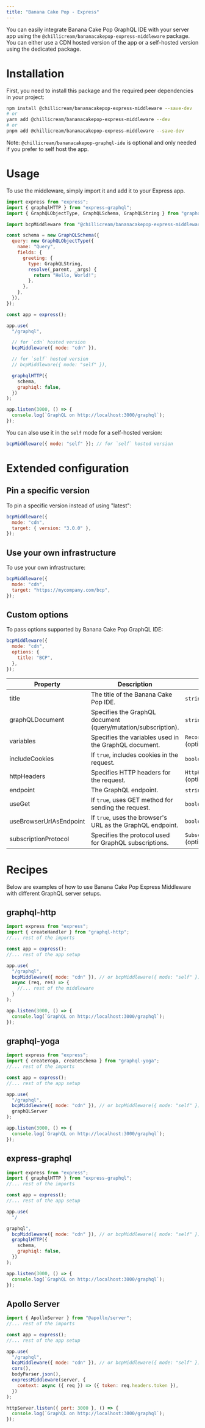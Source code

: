 ```yaml
---
title: "Banana Cake Pop - Express"
---
```


You can easily integrate Banana Cake Pop GraphQL IDE with your server app using the `@chillicream/bananacakepop-express-middleware` package.
You can either use a CDN hosted version of the app or a self-hosted version using the dedicated package.

# Installation

First, you need to install this package and the required peer dependencies in your project:

```bash
npm install @chillicream/bananacakepop-express-middleware --save-dev
# or
yarn add @chillicream/bananacakepop-express-middleware --dev
# or
pnpm add @chillicream/bananacakepop-express-middleware --save-dev
```

Note: `@chillicream/bananacakepop-graphql-ide` is optional and only needed if you prefer to self host the app.

# Usage

To use the middleware, simply import it and add it to your Express app.

```javascript
import express from "express";
import { graphqlHTTP } from "express-graphql";
import { GraphQLObjectType, GraphQLSchema, GraphQLString } from "graphql";

import bcpMiddleware from "@chillicream/bananacakepop-express-middleware";

const schema = new GraphQLSchema({
  query: new GraphQLObjectType({
    name: "Query",
    fields: {
      greeting: {
        type: GraphQLString,
        resolve(_parent, _args) {
          return "Hello, World!";
        },
      },
    },
  }),
});

const app = express();

app.use(
  "/graphql",

  // for `cdn` hosted version
  bcpMiddleware({ mode: "cdn" }),

  // for `self` hosted version
  // bcpMiddleware({ mode: "self" }),

  graphqlHTTP({
    schema,
    graphiql: false,
  })
);

app.listen(3000, () => {
  console.log(`GraphQL on http://localhost:3000/graphql`);
});
```

You can also use it in the `self` mode for a self-hosted version:

```javascript
bcpMiddleware({ mode: "self" }); // for `self` hosted version
```

# Extended configuration

## Pin a specific version

To pin a specific version instead of using "latest":

```javascript
bcpMiddleware({
  mode: "cdn",
  target: { version: "3.0.0" },
});
```

## Use your own infrastructure

To use your own infrastructure:

```javascript
bcpMiddleware({
  mode: "cdn",
  target: "https://mycompany.com/bcp",
});
```

## Custom options

To pass options supported by Banana Cake Pop GraphQL IDE:

```javascript
bcpMiddleware({
  mode: "cdn",
  options: {
    title: "BCP",
  },
});
```

| Property                | Description                                                   | Type                              |
| ----------------------- | ------------------------------------------------------------- | --------------------------------- |
| title                   | The title of the Banana Cake Pop IDE.                         | `string` (optional)               |
| graphQLDocument         | Specifies the GraphQL document (query/mutation/subscription). | `string` (optional)               |
| variables               | Specifies the variables used in the GraphQL document.         | `Record<string, any>` (optional)  |
| includeCookies          | If `true`, includes cookies in the request.                   | `boolean` (optional)              |
| httpHeaders             | Specifies HTTP headers for the request.                       | `HttpHeaderDictionary` (optional) |
| endpoint                | The GraphQL endpoint.                                         | `string` (optional)               |
| useGet                  | If `true`, uses GET method for sending the request.           | `boolean` (optional)              |
| useBrowserUrlAsEndpoint | If `true`, uses the browser's URL as the GraphQL endpoint.    | `boolean`                         |
| subscriptionProtocol    | Specifies the protocol used for GraphQL subscriptions.        | `SubscriptionProtocol` (optional) |

# Recipes

Below are examples of how to use Banana Cake Pop Express Middleware with different GraphQL server setups.

## graphql-http

```javascript
import express from "express";
import { createHandler } from "graphql-http";
//... rest of the imports

const app = express();
//... rest of the app setup

app.use(
  "/graphql",
  bcpMiddleware({ mode: "cdn" }), // or bcpMiddleware({ mode: "self" }),
  async (req, res) => {
    //... rest of the middleware
  }
);

app.listen(3000, () => {
  console.log(`GraphQL on http://localhost:3000/graphql`);
});
```

## graphql-yoga

```javascript
import express from "express";
import { createYoga, createSchema } from "graphql-yoga";
//... rest of the imports

const app = express();
//... rest of the app setup

app.use(
  "/graphql",
  bcpMiddleware({ mode: "cdn" }), // or bcpMiddleware({ mode: "self" }),
  graphQLServer
);

app.listen(3000, () => {
  console.log(`GraphQL on http://localhost:3000/graphql`);
});
```

## express-graphql

```javascript
import express from "express";
import { graphqlHTTP } from "express-graphql";
//... rest of the imports

const app = express();
//... rest of the app setup

app.use(
  "/

graphql",
  bcpMiddleware({ mode: "cdn" }), // or bcpMiddleware({ mode: "self" }),
  graphqlHTTP({
    schema,
    graphiql: false,
  })
);

app.listen(3000, () => {
  console.log(`GraphQL on http://localhost:3000/graphql`);
});
```

## Apollo Server

```javascript
import { ApolloServer } from "@apollo/server";
//... rest of the imports

const app = express();
//... rest of the app setup

app.use(
  "/graphql",
  bcpMiddleware({ mode: "cdn" }), // or bcpMiddleware({ mode: "self" }),
  cors(),
  bodyParser.json(),
  expressMiddleware(server, {
    context: async ({ req }) => ({ token: req.headers.token }),
  })
);

httpServer.listen({ port: 3000 }, () => {
  console.log(`GraphQL on http://localhost:3000/graphql`);
});
```
